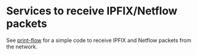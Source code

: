 # Services to receive IPFIX/Netflow packets

See [print-flow](examples/print-flow.rs) for a simple code to receive IPFIX and Netflow packets from the network.